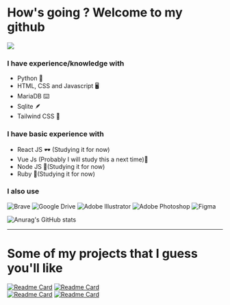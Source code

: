 # How's going ? Welcome to my github

![]('https://media-exp1.licdn.com/dms/image/C4D16AQFZKeMcq1ekVg/profile-displaybackgroundimage-shrink_350_1400/0/1654709226786?e=1673481600&v=beta&t=WNj5YhmQ2QBT6PYyI581nfkujhObyQ5QheaigVMN-3E')

### I have experience/knowledge with

- Python 🐍
- HTML, CSS and Javascript 🖥️
- MariaDB ⌨️
- Sqlite 🪶
- Tailwind CSS 🌊

### I have basic experience with 

- React JS 🕶️ (Studying it for now)
- Vue Js (Probably I will study this a next time)👀
- Node JS 📗(Studying it for now)
- Ruby 💎(Studying it for now)

### I also use

![Brave](https://img.shields.io/badge/Brave-FB542B?style=for-the-badge&logo=Brave&logoColor=white)
![Google Drive](https://img.shields.io/badge/Google%20Drive-4285F4?style=for-the-badge&logo=googledrive&logoColor=white)
![Adobe Illustrator](https://img.shields.io/badge/adobe%20illustrator-%23FF9A00.svg?style=for-the-badge&logo=adobe%20illustrator&logoColor=white)
![Adobe Photoshop](https://img.shields.io/badge/adobe%20photoshop-%2331A8FF.svg?style=for-the-badge&logo=adobe%20photoshop&logoColor=white)
![Figma](https://img.shields.io/badge/figma-%23F24E1E.svg?style=for-the-badge&logo=figma&logoColor=white)


![Anurag's GitHub stats](https://github-readme-stats.vercel.app/api?username=CarlosEduardoAD&show_icons=true&theme=radical)

-------------------------------------------------------------------------------------------------------------------------------------------------------------------------

# Some of my projects that I guess you'll like

[![Readme Card](https://github-readme-stats.vercel.app/api/pin/?username=CarlosEduardoAD&repo=sherlock_project&theme=algolia)](https://github.com/CarlosEduardoAD/sherlock_project)<space>
[![Readme Card](https://github-readme-stats.vercel.app/api/pin/?username=CarlosEduardoAD&repo=Flyers&theme=algolia)](https://github.com/CarlosEduardoAD/Flyers)<br>
[![Readme Card](https://github-readme-stats.vercel.app/api/pin/?username=CarlosEduardoAD&repo=nlw-impulse-carlos&theme=algolia)](https://github.com/CarlosEduardoAD/nlw-impulse-carlos)
[![Readme Card](https://github-readme-stats.vercel.app/api/pin/?username=CarlosEduardoAD&repo=portfolio&theme=algolia)](https://github.com/CarlosEduardoAD/portfolio)<space>
